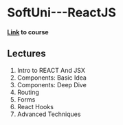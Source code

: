 # SoftUni---ReactJS

#### [Link](https://softuni.bg/trainings/3315/reactjs-march-2021) to course

## Lectures
1. Intro to REACT And JSX
2. Components: Basic Idea
3. Components: Deep Dive
4. Routing
5. Forms
6. React Hooks
7. Advanced Techniques
